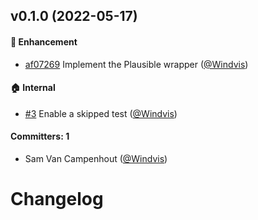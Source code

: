 
## v0.1.0 (2022-05-17)

#### :rocket: Enhancement
* [af07269](https://github.com/redpencilio/ember-plausible/commit/af0726967a703e29aa1edbda6a3d7ea6c437f451) Implement the Plausible wrapper ([@Windvis](https://github.com/Windvis))
#### :house: Internal
* [#3](https://github.com/redpencilio/ember-plausible/pull/3) Enable a skipped test ([@Windvis](https://github.com/Windvis))

#### Committers: 1
- Sam Van Campenhout ([@Windvis](https://github.com/Windvis))


# Changelog
